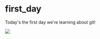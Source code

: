 # first_day
Today's the first day we're learning about git!

![](https://steemitimages.com/DQmRToCsN3EGfCXdh94wFdP9eD1kgdL4AxeHvoN83jPf9oU/Git%20branch%20meme.jpg)
